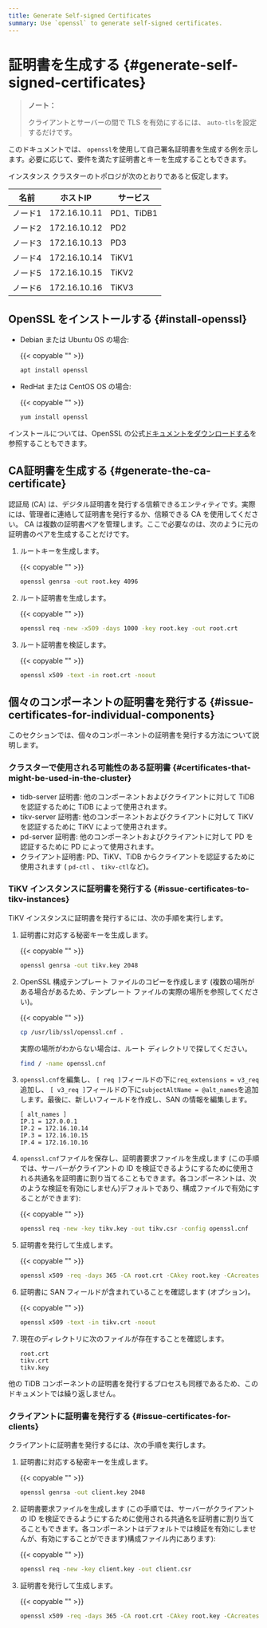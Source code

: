 ```yaml
---
title: Generate Self-signed Certificates
summary: Use `openssl` to generate self-signed certificates.
---
```


# 証明書を生成する {#generate-self-signed-certificates}

> **ノート：**
>
> クライアントとサーバーの間で TLS を有効にするには、 `auto-tls`を設定するだけです。

このドキュメントでは、 `openssl`を使用して自己署名証明書を生成する例を示します。必要に応じて、要件を満たす証明書とキーを生成することもできます。

インスタンス クラスターのトポロジが次のとおりであると仮定します。

| 名前   | ホストIP        | サービス      |
| ---- | ------------ | --------- |
| ノード1 | 172.16.10.11 | PD1、TiDB1 |
| ノード2 | 172.16.10.12 | PD2       |
| ノード3 | 172.16.10.13 | PD3       |
| ノード4 | 172.16.10.14 | TiKV1     |
| ノード5 | 172.16.10.15 | TiKV2     |
| ノード6 | 172.16.10.16 | TiKV3     |

## OpenSSL をインストールする {#install-openssl}

-   Debian または Ubuntu OS の場合:

    {{< copyable "" >}}

    ```bash
    apt install openssl
    ```

-   RedHat または CentOS OS の場合:

    {{< copyable "" >}}

    ```bash
    yum install openssl
    ```

インストールについては、OpenSSL の公式[ドキュメントをダウンロードする](https://www.openssl.org/source/)を参照することもできます。

## CA証明書を生成する {#generate-the-ca-certificate}

認証局 (CA) は、デジタル証明書を発行する信頼できるエンティティです。実際には、管理者に連絡して証明書を発行するか、信頼できる CA を使用してください。 CA は複数の証明書ペアを管理します。ここで必要なのは、次のように元の証明書のペアを生成することだけです。

1.  ルートキーを生成します。

    {{< copyable "" >}}

    ```bash
    openssl genrsa -out root.key 4096
    ```

2.  ルート証明書を生成します。

    {{< copyable "" >}}

    ```bash
    openssl req -new -x509 -days 1000 -key root.key -out root.crt
    ```

3.  ルート証明書を検証します。

    {{< copyable "" >}}

    ```bash
    openssl x509 -text -in root.crt -noout
    ```

## 個々のコンポーネントの証明書を発行する {#issue-certificates-for-individual-components}

このセクションでは、個々のコンポーネントの証明書を発行する方法について説明します。

### クラスターで使用される可能性のある証明書 {#certificates-that-might-be-used-in-the-cluster}

-   tidb-server 証明書: 他のコンポーネントおよびクライアントに対して TiDB を認証するために TiDB によって使用されます。
-   tikv-server 証明書: 他のコンポーネントおよびクライアントに対して TiKV を認証するために TiKV によって使用されます。
-   pd-server 証明書: 他のコンポーネントおよびクライアントに対して PD を認証するために PD によって使用されます。
-   クライアント証明書: PD、TiKV、TiDB からクライアントを認証するために使用されます ( `pd-ctl` 、 `tikv-ctl`など)。

### TiKV インスタンスに証明書を発行する {#issue-certificates-to-tikv-instances}

TiKV インスタンスに証明書を発行するには、次の手順を実行します。

1.  証明書に対応する秘密キーを生成します。

    {{< copyable "" >}}

    ```bash
    openssl genrsa -out tikv.key 2048
    ```

2.  OpenSSL 構成テンプレート ファイルのコピーを作成します (複数の場所がある場合があるため、テンプレート ファイルの実際の場所を参照してください)。

    {{< copyable "" >}}

    ```bash
    cp /usr/lib/ssl/openssl.cnf .
    ```

    実際の場所がわからない場合は、ルート ディレクトリで探してください。

    ```bash
    find / -name openssl.cnf
    ```

3.  `openssl.cnf`を編集し、 `[ req ]`フィールドの下に`req_extensions = v3_req`追加し、 `[ v3_req ]`フィールドの下に`subjectAltName = @alt_names`を追加します。最後に、新しいフィールドを作成し、SAN の情報を編集します。

    ```
    [ alt_names ]
    IP.1 = 127.0.0.1
    IP.2 = 172.16.10.14
    IP.3 = 172.16.10.15
    IP.4 = 172.16.10.16
    ```

4.  `openssl.cnf`ファイルを保存し、証明書要求ファイルを生成します (この手順では、サーバーがクライアントの ID を検証できるようにするために使用される共通名を証明書に割り当てることもできます。各コンポーネントは、次のような検証を有効にしません)デフォルトであり、構成ファイルで有効にすることができます):

    {{< copyable "" >}}

    ```bash
    openssl req -new -key tikv.key -out tikv.csr -config openssl.cnf
    ```

5.  証明書を発行して生成します。

    {{< copyable "" >}}

    ```bash
    openssl x509 -req -days 365 -CA root.crt -CAkey root.key -CAcreateserial -in tikv.csr -out tikv.crt -extensions v3_req -extfile openssl.cnf
    ```

6.  証明書に SAN フィールドが含まれていることを確認します (オプション)。

    {{< copyable "" >}}

    ```bash
    openssl x509 -text -in tikv.crt -noout
    ```

7.  現在のディレクトリに次のファイルが存在することを確認します。

    ```
    root.crt
    tikv.crt
    tikv.key
    ```

他の TiDB コンポーネントの証明書を発行するプロセスも同様であるため、このドキュメントでは繰り返しません。

### クライアントに証明書を発行する {#issue-certificates-for-clients}

クライアントに証明書を発行するには、次の手順を実行します。

1.  証明書に対応する秘密キーを生成します。

    {{< copyable "" >}}

    ```bash
    openssl genrsa -out client.key 2048
    ```

2.  証明書要求ファイルを生成します (この手順では、サーバーがクライアントの ID を検証できるようにするために使用される共通名を証明書に割り当てることもできます。各コンポーネントはデフォルトでは検証を有効にしませんが、有効にすることができます)構成ファイル内にあります):

    {{< copyable "" >}}

    ```bash
    openssl req -new -key client.key -out client.csr
    ```

3.  証明書を発行して生成します。

    {{< copyable "" >}}

    ```bash
    openssl x509 -req -days 365 -CA root.crt -CAkey root.key -CAcreateserial -in client.csr -out client.crt
    ```
